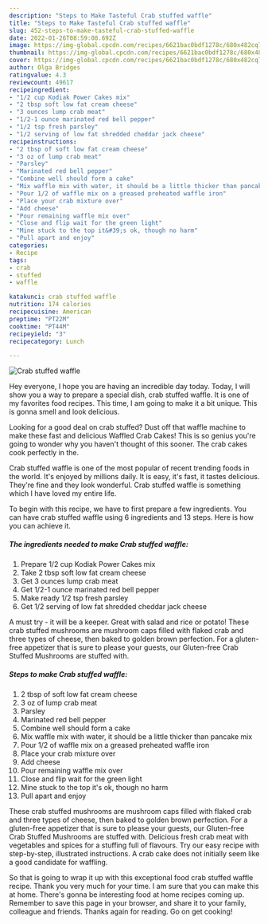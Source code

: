 ```yaml
---
description: "Steps to Make Tasteful Crab stuffed waffle"
title: "Steps to Make Tasteful Crab stuffed waffle"
slug: 452-steps-to-make-tasteful-crab-stuffed-waffle
date: 2022-01-26T08:59:08.692Z
image: https://img-global.cpcdn.com/recipes/6621bac0bdf1278c/680x482cq70/crab-stuffed-waffle-recipe-main-photo.jpg
thumbnail: https://img-global.cpcdn.com/recipes/6621bac0bdf1278c/680x482cq70/crab-stuffed-waffle-recipe-main-photo.jpg
cover: https://img-global.cpcdn.com/recipes/6621bac0bdf1278c/680x482cq70/crab-stuffed-waffle-recipe-main-photo.jpg
author: Olga Bridges
ratingvalue: 4.3
reviewcount: 49617
recipeingredient:
- "1/2 cup Kodiak Power Cakes mix"
- "2 tbsp soft low fat cream cheese"
- "3 ounces lump crab meat"
- "1/2-1 ounce marinated red bell pepper"
- "1/2 tsp fresh parsley"
- "1/2 serving of low fat shredded cheddar jack cheese"
recipeinstructions:
- "2 tbsp of soft low fat cream cheese"
- "3 oz of lump crab meat"
- "Parsley"
- "Marinated red bell pepper"
- "Combine well should form a cake"
- "Mix waffle mix with water, it should be a little thicker than pancake mix"
- "Pour 1/2 of waffle mix on a greased preheated waffle iron"
- "Place your crab mixture over"
- "Add cheese"
- "Pour remaining waffle mix over"
- "Close and flip wait for the green light"
- "Mine stuck to the top it&#39;s ok, though no harm"
- "Pull apart and enjoy"
categories:
- Recipe
tags:
- crab
- stuffed
- waffle

katakunci: crab stuffed waffle 
nutrition: 174 calories
recipecuisine: American
preptime: "PT22M"
cooktime: "PT44M"
recipeyield: "3"
recipecategory: Lunch

---
```



![Crab stuffed waffle](https://img-global.cpcdn.com/recipes/6621bac0bdf1278c/680x482cq70/crab-stuffed-waffle-recipe-main-photo.jpg)

Hey everyone, I hope you are having an incredible day today. Today, I will show you a way to prepare a special dish, crab stuffed waffle. It is one of my favorites food recipes. This time, I am going to make it a bit unique. This is gonna smell and look delicious.

Looking for a good deal on crab stuffed? Dust off that waffle machine to make these fast and delicious Waffled Crab Cakes! This is so genius you&#39;re going to wonder why you haven&#39;t thought of this sooner. The crab cakes cook perfectly in the.

Crab stuffed waffle is one of the most popular of recent trending foods in the world. It's enjoyed by millions daily. It is easy, it's fast, it tastes delicious. They're fine and they look wonderful. Crab stuffed waffle is something which I have loved my entire life.


To begin with this recipe, we have to first prepare a few ingredients. You can have crab stuffed waffle using 6 ingredients and 13 steps. Here is how you can achieve it.

<!--inarticleads1-->

##### The ingredients needed to make Crab stuffed waffle:

1. Prepare 1/2 cup Kodiak Power Cakes mix
1. Take 2 tbsp soft low fat cream cheese
1. Get 3 ounces lump crab meat
1. Get 1/2-1 ounce marinated red bell pepper
1. Make ready 1/2 tsp fresh parsley
1. Get 1/2 serving of low fat shredded cheddar jack cheese


A must try - it will be a keeper. Great with salad and rice or potato! These crab stuffed mushrooms are mushroom caps filled with flaked crab and three types of cheese, then baked to golden brown perfection. For a gluten-free appetizer that is sure to please your guests, our Gluten-free Crab Stuffed Mushrooms are stuffed with. 

<!--inarticleads2-->

##### Steps to make Crab stuffed waffle:

1. 2 tbsp of soft low fat cream cheese
1. 3 oz of lump crab meat
1. Parsley
1. Marinated red bell pepper
1. Combine well should form a cake
1. Mix waffle mix with water, it should be a little thicker than pancake mix
1. Pour 1/2 of waffle mix on a greased preheated waffle iron
1. Place your crab mixture over
1. Add cheese
1. Pour remaining waffle mix over
1. Close and flip wait for the green light
1. Mine stuck to the top it&#39;s ok, though no harm
1. Pull apart and enjoy


These crab stuffed mushrooms are mushroom caps filled with flaked crab and three types of cheese, then baked to golden brown perfection. For a gluten-free appetizer that is sure to please your guests, our Gluten-free Crab Stuffed Mushrooms are stuffed with. Delicious fresh crab meat with vegetables and spices for a stuffing full of flavours. Try our easy recipe with step-by-step, illustrated instructions. A crab cake does not initially seem like a good candidate for waffling. 

So that is going to wrap it up with this exceptional food crab stuffed waffle recipe. Thank you very much for your time. I am sure that you can make this at home. There's gonna be interesting food at home recipes coming up. Remember to save this page in your browser, and share it to your family, colleague and friends. Thanks again for reading. Go on get cooking!
